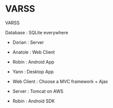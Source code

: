 VARSS
=====

VARSS

Database : SQLite everywhere 


* Dorian : Server
* Anatole : Web Client
* Robin : Android App
* Yann : Desktop App


* Web Client : Choose a MVC framework + Ajax
* Server : Tomcat on AWS
* Robin : Android SDK
